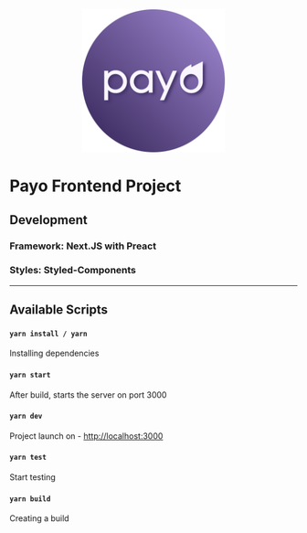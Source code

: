 <div style="width: 250px; margin: 0 auto"><img src="./logo.png" width="250"></div>

# Payo Frontend Project

## Development

### Framework: Next.JS with Preact

### Styles: Styled-Components

---

## Available Scripts

#### `yarn install / yarn`

Installing dependencies

#### `yarn start`

After build, starts the server on port 3000

#### `yarn dev`

Project launch on - [http://localhost:3000](http://localhost:3000)

#### `yarn test`

Start testing

#### `yarn build`

Creating a build
